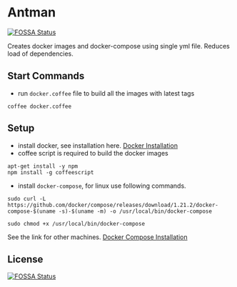 # Antman
[![FOSSA Status](https://app.fossa.io/api/projects/git%2Bgithub.com%2Fmayank%2Fantman.svg?type=shield)](https://app.fossa.io/projects/git%2Bgithub.com%2Fmayank%2Fantman?ref=badge_shield)

Creates docker images and docker-compose using single yml file. Reduces load of dependencies.


## Start Commands
* run `docker.coffee` file to build all the images with latest tags
```
coffee docker.coffee
```

## Setup
* install docker, see installation here. [Docker Installation](https://docs.docker.com/install/)
* coffee script is required to build the docker images
```
apt-get install -y npm
npm install -g coffeescript
```

* install `docker-compose`, for linux use following commands.
```
sudo curl -L https://github.com/docker/compose/releases/download/1.21.2/docker-compose-$(uname -s)-$(uname -m) -o /usr/local/bin/docker-compose
```
```
sudo chmod +x /usr/local/bin/docker-compose
```
See the link for other machines. [Docker Compose Installation](https://docs.docker.com/compose/install/#install-compose)


## License
[![FOSSA Status](https://app.fossa.io/api/projects/git%2Bgithub.com%2Fmayank%2Fantman.svg?type=large)](https://app.fossa.io/projects/git%2Bgithub.com%2Fmayank%2Fantman?ref=badge_large)